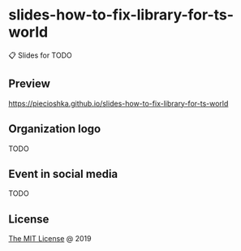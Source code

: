 # slides-how-to-fix-library-for-ts-world

:clipboard: Slides for TODO

## Preview

<https://piecioshka.github.io/slides-how-to-fix-library-for-ts-world>

## Organization logo

TODO

## Event in social media

TODO

## License

[The MIT License](http://piecioshka.mit-license.org) @ 2019
